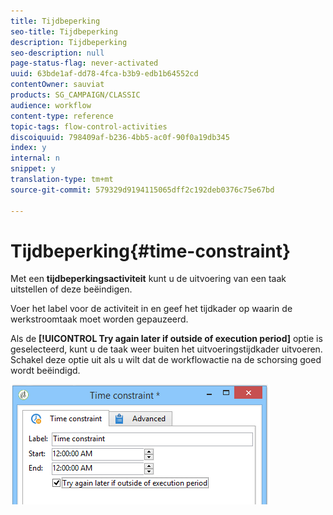 ```yaml
---
title: Tijdbeperking
seo-title: Tijdbeperking
description: Tijdbeperking
seo-description: null
page-status-flag: never-activated
uuid: 63bde1af-dd78-4fca-b3b9-edb1b64552cd
contentOwner: sauviat
products: SG_CAMPAIGN/CLASSIC
audience: workflow
content-type: reference
topic-tags: flow-control-activities
discoiquuid: 798409af-b236-4bb5-ac0f-90f0a19db345
index: y
internal: n
snippet: y
translation-type: tm+mt
source-git-commit: 579329d9194115065dff2c192deb0376c75e67bd

---
```



# Tijdbeperking{#time-constraint}

Met een **tijdbeperkingsactiviteit** kunt u de uitvoering van een taak uitstellen of deze beëindigen.

Voer het label voor de activiteit in en geef het tijdkader op waarin de werkstroomtaak moet worden gepauzeerd.

Als de **[!UICONTROL Try again later if outside of execution period]** optie is geselecteerd, kunt u de taak weer buiten het uitvoeringstijdkader uitvoeren. Schakel deze optie uit als u wilt dat de workflowactie na de schorsing goed wordt beëindigd.

![](assets/s_user_scheduled_wait.png)

